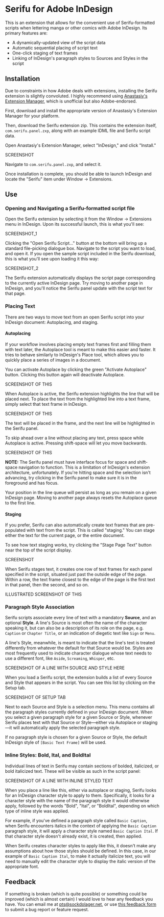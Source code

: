 # Serifu for Adobe InDesign

This is an extension that allows for the convenient use of Serifu-formatted scripts when lettering manga or other comics with Adobe InDesign. Its primary features are:

- A dynamically-updated view of the script data
- Automatic sequential placing of script text
- One-click staging of text frames
- Linking of InDesign's paragraph styles to Sources and Styles in the script

## Installation

Due to constraints in how Adobe deals with extensions, installing the Serifu extension is slightly convoluted. I highly recommend using [Anastasiy's Extension Manager](https://install.anastasiy.com), which is unofficial but also Adobe-endorsed. 

First, download and install the appropriate version of Anastasiy's Extension Manager for your platform.

Then, download the Serifu extension zip. This contains the extension itself, `com.serifu.panel.zxp`, along with an example IDML file and Serifu script data.

Open Anastasiy's Extension Manager, select "InDesign," and click "Install."

SCREENSHOT

Navigate to `com.serifu.panel.zxp`, and select it.

Once installation is complete, you should be able to launch InDesign and locate the "Serifu" item under Window -> Extensions.

## Use

### Opening and Navigating a Serifu-formatted script file

Open the Serifu extension by selecting it from the Window -> Extensions menu in InDesign. Upon its successful launch, this is what you'll see:

SCREENSHOT_1

Clicking the "Open Serifu Script..." button at the bottom will bring up a standard file-picking dialogue box. Navigate to the script you want to load, and open it. If you open the sample script included in the Serifu download, this is what you'll see upon loading it this way:

SCREENSHOT_2

The Serifu extension automatically displays the script page corresponding to the currently active InDesign page. Try moving to another page in InDesign, and you'll notice the Serifu panel update with the script text for that page.

### Placing Text

There are two ways to move text from an open Serifu script into your InDesign document: Autoplacing, and staging.

#### Autoplacing

If your workflow involves placing empty text frames first and filling them with text later, the Autoplace tool is meant to make this easier and faster. It tries to behave similarly to InDesign's Place tool, which allows you to quickly place a series of images in a document.

You can activate Autoplace by clicking the green "Activate Autoplace" button. Clicking this button again will deactivate Autoplace.

SCREENSHOT OF THIS

When Autoplace is active, the Serifu extension highlights the line that will be placed next. To place the text from the highlighted line into a text frame, simply select that text frame in InDesign.

SCREENSHOT OF THIS

The text will be placed in the frame, and the next line will be highlighted in the Serifu panel.

To skip ahead over a line without placing any text, press space while Autoplace is active. Pressing shift-space will let you move backwards.

SCREENSHOT OF THIS

**NOTE:** The Serifu panel must have interface focus for space and shift-space navigation to function. This is a limitation of InDesign's extension architecture, unfortunately. If you're hitting space and the selection isn't advancing, try clicking in the Serifu panel to make sure it is in the foreground and has focus.

Your position in the line queue will persist as long as you remain on a given InDesign page. Moving to another page always resets the Autoplace queue to the first line.

#### Staging

If you prefer, Serifu can also automatically create text frames that are pre-populated with text from the script. This is called "staging." You can stage either the text for the current page, or the entire document.

To see how text staging works, try clicking the "Stage Page Text" button near the top of the script display.

SCREENSHOT

When Serifu stages text, it creates one row of text frames for each panel specified in the script, situated just past the outside edge of the page. Within a row, the text frame closest to the edge of the page is the first text in that panel, then the second, and so on.

ILLUSTRATED SCREENSHOT OF THIS

### Paragraph Style Association

Serifu scripts associate every line of text with a mandatory **Source**, and an optional **Style**. A line's Source is most often the name of the character speaking it, but can also be a description of its role on the page, e.g. `Caption` or `Chapter Title`, or an indication of diegetic text like `Sign` or `Menu`.

A line's Style, meanwhile, is meant to indicate that the line's text is treated differently from whatever the default for that Source would be. Styles are most frequently used to indicate character dialogue whose text needs to use a different font, like `Aside`, `Screaming`, `Whisper`, etc.

SCREENSHOT OF A LINE WITH SOURCE AND STYLE HERE

When you load a Serifu script, the extension builds a list of every Source and Style that appears in the script. You can see this list by clicking on the Setup tab.

SCREENSHOT OF SETUP TAB

Next to each Source and Style is a selection menu. This menu contains all the paragraph styles currently defined in your InDesign document. When you select a given paragraph style for a given Source or Style, whenever Serifu places text with that Source or Style—either via Autoplace or staging—it will automatically apply the selected paragraph style.

If no paragraph style is chosen for a given Source or Style, the default InDesign style of `[Basic Text Frame]` will be used.

### Inline Styles: Bold, Ital, and BoldItal

Individual lines of text in Serifu may contain sections of bolded, italicized, or bold italicized text. These will be visible as such in the script panel:

SCREENSHOT OF A LINE WITH INLINE STYLED TEXT

When you place a line like this, either via autoplace or staging, Serifu looks for an InDesign character style to apply to them. Specifically, it looks for a character style with the name of the paragraph style it would otherwise apply, followed by the words "Bold", "Ital", or "BoldItal", depending on which type of inline style was applied.

For example, if you've defined a paragraph style called `Basic Caption`, when Serifu encounters italics in the context of applying the `Basic Caption` paragraph style, it will apply a character style named `Basic Caption Ital`. If that character style doesn't already exist, it is created, then applied.

When Serifu creates character styles to apply like this, it doesn't make any assumptions about how those styles should be defined. In this case, in our example of `Basic Caption Ital`, to make it actually italicize text, you will need to manually edit the character style to display the italic version of the appropriate font.

## Feedback

If something is broken (which is quite possible) or something could be improved (which is almost certain) I would love to hear any feedback you have. You can email me at pts@sockdolager.net, or use [this feedback form](https://airtable.com/shrhauvfc3qLoo4vk) to submit a bug report or feature request.